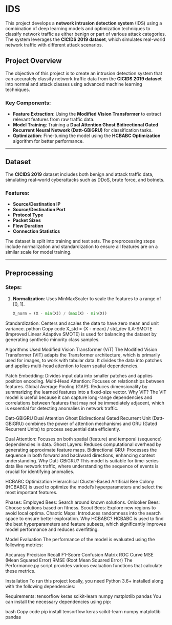 # IDS

This project develops a **network intrusion detection system** (IDS) using a combination of deep learning models and optimization techniques to classify network traffic as either benign or part of various attack categories. The system leverages the **CICIDS 2019 dataset**, which simulates real-world network traffic with different attack scenarios.


## Project Overview

The objective of this project is to create an intrusion detection system that can accurately classify network traffic data from the **CICIDS 2019 dataset** into normal and attack classes using advanced machine learning techniques.

### Key Components:
- **Feature Extraction**: Using the **Modified Vision Transformer** to extract relevant features from raw traffic data.
- **Model Training**: Training a **Dual Attention Ghost Bidirectional Gated Recurrent Neural Network (Datt-GBiGRU)** for classification tasks.
- **Optimization**: Fine-tuning the model using the **HCBABC Optimization** algorithm for better performance.

---

## Dataset

The **CICIDS 2019** dataset includes both benign and attack traffic data, simulating real-world cyberattacks such as DDoS, brute force, and botnets.

### Features:
- **Source/Destination IP**
- **Source/Destination Port**
- **Protocol Type**
- **Packet Sizes**
- **Flow Duration**
- **Connection Statistics**
  
The dataset is split into training and test sets. The preprocessing steps include normalization and standardization to ensure all features are on a similar scale for model training.

---

## Preprocessing

### Steps:
1. **Normalization**: Uses MinMaxScaler to scale the features to a range of [0, 1].
   ```python
   X_norm = (X - min(X)) / (max(X) - min(X))
Standardization: Centers and scales the data to have zero mean and unit variance.
python
Copy code
X_std = (X - mean) / std_dev
ILA-SMOTE (Improved Linear Adaptive SMOTE) is used for balancing the dataset by generating synthetic minority class samples.

Algorithms Used
Modified Vision Transformer (ViT)
The Modified Vision Transformer (ViT) adapts the Transformer architecture, which is primarily used for images, to work with tabular data. It divides the data into patches and applies multi-head attention to learn spatial dependencies.

Patch Embedding: Divides input data into smaller patches and applies position encoding.
Multi-Head Attention: Focuses on relationships between features.
Global Average Pooling (GAP): Reduces dimensionality by summarizing the learned features into a fixed-size vector.
Why ViT?
The ViT model is useful because it can capture long-range dependencies and correlations between features that may not be immediately adjacent, which is essential for detecting anomalies in network traffic.

Datt-GBiGRU
Dual Attention Ghost Bidirectional Gated Recurrent Unit (Datt-GBiGRU) combines the power of attention mechanisms and GRU (Gated Recurrent Units) to process sequential data efficiently.

Dual Attention: Focuses on both spatial (feature) and temporal (sequence) dependencies in data.
Ghost Layers: Reduces computational overhead by generating approximate feature maps.
Bidirectional GRU: Processes the sequence in both forward and backward directions, enhancing context understanding.
Why Datt-GBiGRU?
This model is suitable for time-series data like network traffic, where understanding the sequence of events is crucial for identifying anomalies.

HCBABC Optimization
Hierarchical Cluster-Based Artificial Bee Colony (HCBABC) is used to optimize the model’s hyperparameters and select the most important features.

Phases:
Employed Bees: Search around known solutions.
Onlooker Bees: Choose solutions based on fitness.
Scout Bees: Explore new regions to avoid local optima.
Chaotic Maps: Introduces randomness into the search space to ensure better exploration.
Why HCBABC?
HCBABC is used to find the best hyperparameters and feature subsets, which significantly improves model performance and reduces overfitting.

Model Evaluation
The performance of the model is evaluated using the following metrics:

Accuracy
Precision
Recall
F1-Score
Confusion Matrix
ROC Curve
MSE (Mean Squared Error)
RMSE (Root Mean Squared Error)
The Performance.py script provides various evaluation functions that calculate these metrics.

Installation
To run this project locally, you need Python 3.6+ installed along with the following dependencies:

Requirements:
tensorflow
keras
scikit-learn
numpy
matplotlib
pandas
You can install the necessary dependencies using pip:

bash
Copy code
pip install tensorflow keras scikit-learn numpy matplotlib pandas

